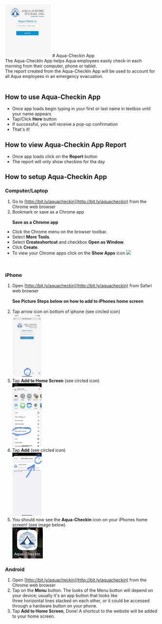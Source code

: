 <img src="al2.png" width="30%">
# Aqua-Checkin App
<br>
The Aqua-CheckIn App helps Aqua employees easily check-in each morning from their computer, phone or tablet. <br>
The report created from the Aqua-CheckIn App will be used to account for all Aqua employees in an emergency evacuation.<br>
<br>

## How to use Aqua-Checkin App
- Once app loads begin typing in your first or last name in textbox until your name appears
- Tap/Click <b>Here</b> button
- If successful, you will receive a pop-up confirmation 
- That's it!

## How to view Aqua-Checkin App Report
- Once app loads click on the <b>Report</b> button
- The report will only show checkins for tha day

## How to setup Aqua-Checkin App

### Computer/Laptop<br>

1) Go to [http://bit.ly/aquacheckin](http://bit.ly/aquacheckin) from the Chrome web browser<br>
2) Bookmark or save as a Chrome app<br><br>
<b>Save as a Chrome app</b><br>
- Click the Chrome menu on the browser toolbar.<br>
- Select <b>More Tools</b>.<br>
- Select <b>Createshortcut</b> and checkbox <b>Open as Window</b>.<br>
- Click <b>Create</b>.<br>
- To view your Chrome apps click on the <b>Show Apps</b> icon <img src="https://i.imgur.com/fgSo4Yh.png" width="10%">
<br>

### iPhone<br>
1) Open [http://bit.ly/aquacheckin](http://bit.ly/aquacheckin) from Safari web browser<br><br>
<b>See Picture Steps below on how to add to iPhones home screen</b><br><br>
2) Tap arrow icon on bottom of iphone (see circled icon)<br>
<img src="111.jpg" width="20%"><br>
3) Tap <b>Add to Home Screen</b> (see circled icon)<br>
<img src="222.jpg" width="20%"><br>
4) Tap <b>Add</b> (see circled icon)<br>
<img src="333.jpg" width="20%"><br>
5) You should now see the <b>Aqua-Checkin</b> icon on your iPhones home screen! (see image below)<br>
<img src="444.jpg"><br>

### Android<br>
1) Open [http://bit.ly/aquacheckin](http://bit.ly/aquacheckin) from the Chrome web browser<br>
2) Tap on the <b>Menu</b> button. The looks of the Menu button will depend on your device; usually it's an app button that looks like <br>three horizontal lines stacked on each other, or it could be accessed through a hardware button on your phone.<br>
3) Tap <b>Add to Home Screen</b>, Done! A shortcut to the website will be added to your home screen.<br>
